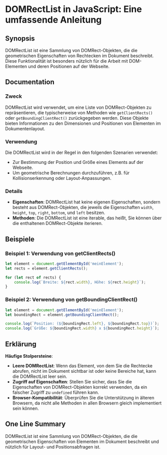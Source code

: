 <!--
Meta Description: # DOMRectList in JavaScript: Eine umfassende Anleitung ## Synopsis DOMRectList ist eine Sammlung von DOMRect-Objekten, die die geometrischen Eigenscha...
Meta Keywords: die, von, domrectlist, eigenschaften, ist
-->

# DOMRectList in JavaScript: Eine umfassende Anleitung

## Synopsis
DOMRectList ist eine Sammlung von DOMRect-Objekten, die die geometrischen Eigenschaften von Rechtecken im Dokument beschreibt. Diese Funktionalität ist besonders nützlich für die Arbeit mit DOM-Elementen und deren Positionen auf der Webseite.

## Documentation
### Zweck
DOMRectList wird verwendet, um eine Liste von DOMRect-Objekten zu repräsentieren, die typischerweise von Methoden wie `getClientRects()` oder `getBoundingClientRect()` zurückgegeben werden. Diese Objekte bieten Informationen zu den Dimensionen und Positionen von Elementen im Dokumentenlayout.

### Verwendung
Die DOMRectList wird in der Regel in den folgenden Szenarien verwendet:
- Zur Bestimmung der Position und Größe eines Elements auf der Webseite.
- Um geometrische Berechnungen durchzuführen, z.B. für Kollisionserkennung oder Layout-Anpassungen.

### Details
- **Eigenschaften**: DOMRectList hat keine eigenen Eigenschaften, sondern besteht aus DOMRect-Objekten, die jeweils die Eigenschaften `width`, `height`, `top`, `right`, `bottom`, und `left` besitzen.
- **Methoden**: Die DOMRectList ist eine iterable, das heißt, Sie können über die enthaltenen DOMRect-Objekte iterieren.

## Beispiele
### Beispiel 1: Verwendung von getClientRects()
```javascript
let element = document.getElementById('meinElement');
let rects = element.getClientRects();

for (let rect of rects) {
    console.log(`Breite: ${rect.width}, Höhe: ${rect.height}`);
}
```

### Beispiel 2: Verwendung von getBoundingClientRect()
```javascript
let element = document.getElementById('meinElement');
let boundingRect = element.getBoundingClientRect();

console.log(`Position: (${boundingRect.left}, ${boundingRect.top})`);
console.log(`Größe: ${boundingRect.width} x ${boundingRect.height}`);
```

## Erklärung
**Häufige Stolpersteine**:
- **Leere DOMRectList**: Wenn das Element, von dem Sie die Rechtecke abrufen, nicht im Dokument sichtbar ist oder keine Bereiche hat, kann die DOMRectList leer sein.
- **Zugriff auf Eigenschaften**: Stellen Sie sicher, dass Sie die Eigenschaften von DOMRect-Objekten korrekt verwenden, da ein falscher Zugriff zu `undefined` führen kann.
- **Browser-Kompatibilität**: Überprüfen Sie die Unterstützung in älteren Browsern, da nicht alle Methoden in allen Browsern gleich implementiert sein können.

## One Line Summary
DOMRectList ist eine Sammlung von DOMRect-Objekten, die die geometrischen Eigenschaften von Elementen im Dokument beschreibt und nützlich für Layout- und Positionsabfragen ist.